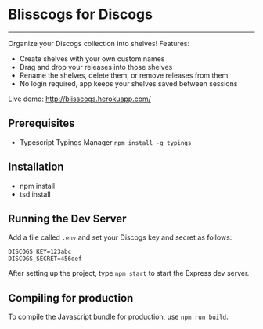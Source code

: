 # Blisscogs for Discogs
----------------------------------

Organize your Discogs collection into shelves! Features:
- Create shelves with your own custom names
- Drag and drop your releases into those shelves
- Rename the shelves, delete them, or remove releases from them
- No login required, app keeps your shelves saved between sessions

Live demo: http://blisscogs.herokuapp.com/

Prerequisites
----------------------------------
* Typescript Typings Manager `npm install -g typings`

Installation
----------------------------------
* npm install
* tsd install

Running the Dev Server
----------------------------------
Add a file called `.env` and set your Discogs key and secret as follows:

```
DISCOGS_KEY=123abc
DISCOGS_SECRET=456def
```

After setting up the project, type `npm start` to start the Express dev server.

Compiling for production
----------------------------------
To compile the Javascript bundle for production, use `npm run build`.
